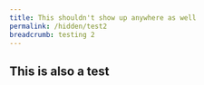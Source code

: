 ```yaml
---
title: This shouldn't show up anywhere as well
permalink: /hidden/test2
breadcrumb: testing 2
---
```


## This is also a test